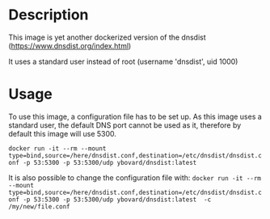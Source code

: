 # Description
This image is yet another dockerized version of the dnsdist (https://www.dnsdist.org/index.html)

It uses a standard user instead of root (username 'dnsdist', uid 1000)

# Usage
To use this image, a configuration file has to be set up. As this image uses a standard user, the default DNS port cannot be used as it, therefore by default this image will use 5300.

```docker run -it --rm --mount type=bind,source=/here/dnsdist.conf,destination=/etc/dnsdist/dnsdist.conf -p 53:5300 -p 53:5300/udp ybovard/dnsdist:latest ```

It is also possible to change the configuration file with:
```docker run -it --rm --mount type=bind,source=/here/dnsdist.conf,destination=/etc/dnsdist/dnsdist.conf -p 53:5300 -p 53:5300/udp ybovard/dnsdist:latest  -c /my/new/file.conf```
